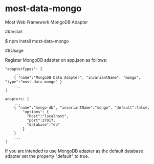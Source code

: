 most-data-mongo
===============

Most Web Framework MongoDB Adapter

##Install

$ npm install most-data-mongo

##Usage

Register MongoDB adapter on app.json as follows:

    "adapterTypes": [
        ...
        { "name":"MongoDB Data Adapter", "invariantName": "mongo", "type":"most-data-mongo" }
        ...
    ]
    
    adapters: [
        ...
        { "name":"mongo-db", "invariantName":"mongo", "default":false,
            "options": {
              "host":"localhost",
              "port":27017,
              "database":"db"
            }
        }
        ...
    ]

If you are intended to use MongoDB adapter as the default database adapter set the property "default" to true. 
